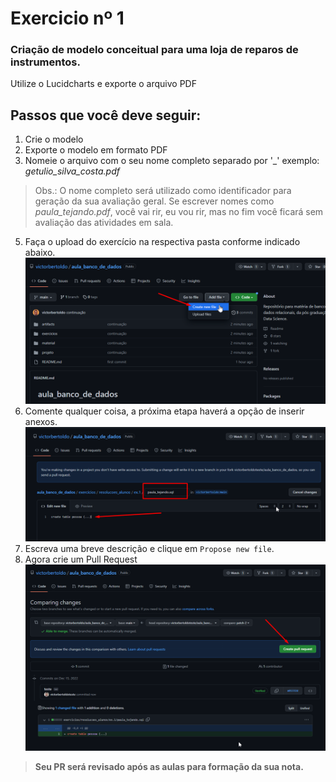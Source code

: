 # Exercicio nº 1

### Criação de modelo conceitual para uma loja de reparos de instrumentos.

Utilize o Lucidcharts e exporte o arquivo PDF

## Passos que você deve seguir:
1. Crie o modelo
2. Exporte o modelo em formato PDF
3. Nomeie o arquivo com o seu nome completo separado por '_' exemplo: _getulio_silva_costa.pdf_
>Obs.: O nome completo será utilizado como identificador para geração da sua avaliação geral. Se escrever nomes como _paula_tejando.pdf_, você vai rir, eu vou rir, mas no fim você ficará sem avaliação das atividades em sala.
5. Faça o upload do exercício na respectiva pasta conforme indicado abaixo.
![img](../../../../../artifacts/upload_ex_1.png)
6. Comente qualquer coisa, a próxima etapa haverá a opção de inserir anexos.
![img](../../../../../artifacts/salvando_arquivo_ex_1.png)
7. Escreva uma breve descrição e clique em `Propose new file`.
8. Agora crie um Pull Request
![img](../../../../../artifacts/create_PR.png)

>**Seu PR será revisado após as aulas para formação da sua nota.**

